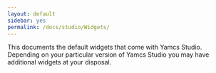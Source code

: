 ```yaml
---
layout: default
sidebar: yes
permalink: /docs/studio/Widgets/
---
```


This documents the default widgets that come with Yamcs Studio. Depending on your particular version of Yamcs Studio you may have additional widgets at your disposal.
